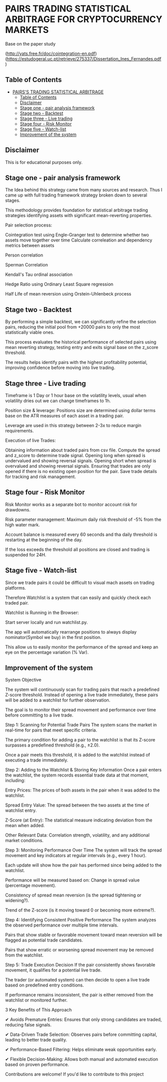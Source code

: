 # PAIRS TRADING STATISTICAL ARBITRAGE FOR CRYPTOCURRENCY MARKETS

Base on the paper study

(http://yats.free.fr/doc/cointegration-en.pdf)
(https://estudogeral.uc.pt/retrieve/275337/Dissertation_Ines_Fernandes.pdf)

## Table of Contents

- [PAIRS'S TRADING STATISTICAL ARBITRAGE](#pairss-trading-statistical-arbitrage)
  - [Table of Contents](#table-of-contents)
  - [Disclaimer](#disclaimer)
  - [Stage one - pair analysis framework](#stage-one---pair-analysis-framework)
  - [Stage two -  Backtest](#stage-two----backtest)
  - [Stage three - Live trading](#stage-three---live-trading)
  - [Stage four - Risk Monitor](#stage-four---risk-monitor)
  - [Stage five - Watch-list](#stage-five---watch-list)
  - [Improvement of the system](#improvement-of-the-system)

## Disclaimer

This is for educational purposes only.

## Stage one - pair analysis framework

The Idea behind this strategy came from many sources and research.
Thus I came up with full trading framework strategy broken down to several stages.

This methodology provides foundation for statistical arbitrage trading strategies identifying assets with significant mean-reverting properties.

Pair selection process:

Cointegration test using Engle-Granger test to determine whether two assets move together over time
Calculate correleation and dependency metrics between assets

  Person correlation
  
  Sperman Correlation
  
  Kendall's Tau ordinal association
  
Hedge Ratio using Ordinary Least Square regression

Half Life of mean reversion using Orstein-Uhlenbeck process

## Stage two -  Backtest

By performing a simple backtest, we can significantly refine the selection pairs, reducing the initial pool from +20000 pairs to only the most statistically viable ones.

This process evaluates the historical performance of selected pairs using mean reverting strategy, testing entry and exits signal base on the z_score threshold.

The results helps identify pairs with the highest profitability potential, improving confidence before moving into live trading.

## Stage three - Live trading

Timeframe is 1 Day or 1 hour base on the volatility levels, usual when volatility dries out we can change timeframes to 1h.

Position size & leverage:
Positions size are determined using dollar terms base on the ATR measures of each asset in a trading pair.

Leverage are used in this strategy between 2-3x to reduce margin requirements.

Execution of live Trades:

Obtaining information about traded pairs from csv file.
Compute the spread and z_score to determine trade signal.
Opening long when spread is undervalued and showing reversal signals.
Opening short when spread is overvalued and showing reversal signals.
Ensuring that trades are only opened if there is no existing open position for the pair.
Save trade details for tracking and risk management.

## Stage four - Risk Monitor

Risk Monitor works as a separate bot to monitor account risk for drawdowns.

Risk parameter management:
Maximum daily risk threshold of -5% from the high water mark.

Account balance is measured every 60 seconds and tha daily threshold is restarting at the beginning of the day.

If the loss exceeds the threshold all positions are closed and trading is suspended for 24H.

## Stage five - Watch-list

Since we trade pairs it could be difficult to visual mach assets on trading platforms.

Therefore Watchlist is a system that can easily and quickly check each traded pair.

Watchlist is Running in the Browser:

Start server locally and run watchlist.py.

The app will automatically rearrange positions to always display nominator(Symbol we buy) in the first position.

This allow us to easily monitor the performance of the spread and keep an eye on the percentage variation (% Var).



## Improvement of the system

 System Objective
 
The system will continuously scan for trading pairs that reach a predefined Z-score threshold. Instead of opening a live trade immediately,
these pairs will be added to a watchlist for further observation.

The goal is to monitor their spread movement and performance over time before committing to a live trade.

Step 1: Scanning for Potential Trade Pairs
The system scans the market in real-time for pairs that meet specific criteria.

The primary condition for adding a pair to the watchlist is that its Z-score surpasses a predefined threshold (e.g., ±2.0).

Once a pair meets this threshold, it is added to the watchlist instead of executing a trade immediately.

Step 2: Adding to the Watchlist & Storing Key Information
Once a pair enters the watchlist, the system records essential trade data at that moment, including:

Entry Prices: The prices of both assets in the pair when it was added to the watchlist.

Spread Entry Value: The spread between the two assets at the time of watchlist entry.

Z-Score (at Entry): The statistical measure indicating deviation from the mean when added.

Other Relevant Data: Correlation strength, volatility, and any additional market conditions.

Step 3: Monitoring Performance Over Time
The system will track the spread movement and key indicators at regular intervals (e.g., every 1 hour).

Each update will show how the pair has performed since being added to the watchlist.

Performance will be measured based on:
Change in spread value (percentage movement).

Consistency of spread mean reversion (is the spread tightening or widening?).

Trend of the Z-score (is it moving toward 0 or becoming more extreme?).


Step 4: Identifying Consistent Positive Performance
The system analyzes the observed performance over multiple time intervals.

Pairs that show stable or favorable movement toward mean reversion will be flagged as potential trade candidates.

Pairs that show erratic or worsening spread movement may be removed from the watchlist.

Step 5: Trade Execution Decision
If the pair consistently shows favorable movement, it qualifies for a potential live trade.

The trader (or automated system) can then decide to open a live trade based on predefined entry conditions.

If performance remains inconsistent, the pair is either removed from the watchlist or monitored further.


3 Key Benefits of This Approach

✔ Avoids Premature Entries: Ensures that only strong candidates are traded, reducing false signals.

✔ Data-Driven Trade Selection: Observes pairs before committing capital, leading to better trade quality.

✔ Performance-Based Filtering: Helps eliminate weak opportunities early.

✔ Flexible Decision-Making: Allows both manual and automated execution based on proven performance.


Contributions are welcome! If you'd like to contribute to this project


